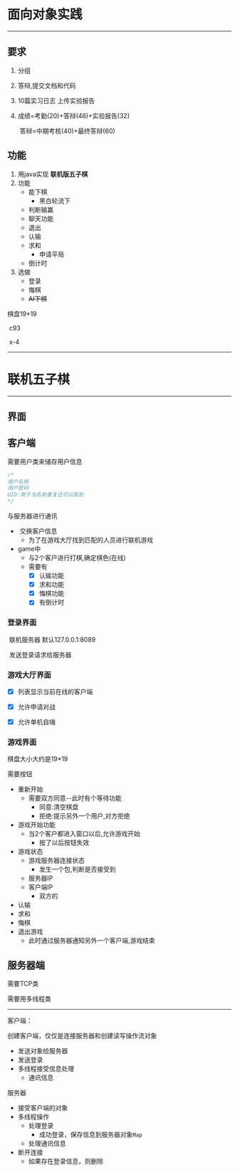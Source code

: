 # 面向对象实践

------

## 要求

1. 分组

2. 答辩,提交文档和代码

3. 10篇实习日志 上传实验报告

4. 成绩=考勤(20)+答辩(48)+实验报告(32)

   ​						答辩=中期考核(40)+最终答辩(60)

## 功能

1. 用java实现 **联机版五子棋**
2. 功能
   - 能下棋
     - 黑白轮流下
   - 判断输赢
   - 聊天功能
   - 退出
   - 认输
   - 求和 
     - 申请平局
   - 倒计时
3. 选做
   - 登录 
   - 悔棋
   - ~~AI下棋~~

棋盘19*19

​	c93

​	x-4 

------

# 联机五子棋

------

## 界面

## 客户端

需要用户类来储存用户信息

```java
/*
用户名称
用户密码
UID:用于当名称重复还可以取到
*/
```

与服务器进行通讯

- ​	交换客户信息
  - 为了在游戏大厅找到匹配的人员进行联机游戏
- game中
  - 与2个客户进行打棋,确定棋色(在线)
  - 需要有
    - [x] 认输功能
    - [x] 求和功能
    - [x] 悔棋功能
    - [x] 有倒计时 

### 登录界面

​	联机服务器 默认127.0.0.1:8089

​	发送登录请求给服务器

### 游戏大厅界面

- [x] ​	列表显示当前在线的客户端


- [x] ​	允许申请对战


- [x] ​	允许单机自嗨


### 游戏界面

棋盘大小大约是19*19

需要按钮

- 重新开始
  - 需要双方同意--此时有个等待功能
    - 同意:清空棋盘
    - 拒绝:提示另外一个用户,对方拒绝
- 游戏开始功能
  - 当2个客户都进入窗口以后,允许游戏开始
    - 按了以后按钮失效
- 游戏状态
  - 游戏服务器连接状态
    - 发生一个包,判断是否接受到
  - 服务器IP
  - 客户端IP
    - 双方的
- 认输
- 求和
- 悔棋
- 退出游戏
  - 此时通过服务器通知另外一个客户端,游戏结束

## 服务器端

需要TCP类

需要用多线程类



------

客户端：

创建客户端，仅仅是连接服务器和创建读写操作流对象

- 发送对象给服务器
- 发送登录
- 多线程接受信息处理
  - 通讯信息

服务器

- 接受客户端的对象
- 多线程操作
  - 处理登录
    - 成功登录，保存信息到服务器对象`Map`
  - 处理通讯信息
- 断开连接
  - 如果存在登录信息，则删除